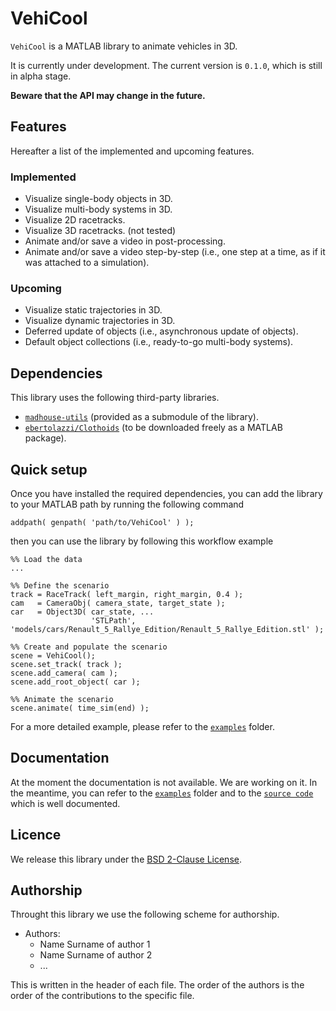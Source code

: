 # VehiCool

`VehiCool` is a MATLAB library to animate vehicles in 3D.

It is currently under development. The current version is `0.1.0`, which is still in alpha stage.

**Beware that the API may change in the future.**

## Features

Hereafter a list of the implemented and upcoming features.

### Implemented

- Visualize single-body objects in 3D.
- Visualize multi-body systems in 3D.
- Visualize 2D racetracks.
- Visualize 3D racetracks. (not tested)
- Animate and/or save a video in post-processing.
- Animate and/or save a video step-by-step (i.e., one step at a time, as if it was attached to a simulation).

### Upcoming

- Visualize static trajectories in 3D.
- Visualize dynamic trajectories in 3D.
- Deferred update of objects (i.e., asynchronous update of objects).
- Default object collections (i.e., ready-to-go multi-body systems).

## Dependencies

This library uses the following third-party libraries.

- [`madhouse-utils`](https://github.com/DRIVEWISE/madhouse-utils) (provided as a submodule of the library).
- [`ebertolazzi/Clothoids`](https://it.mathworks.com/matlabcentral/fileexchange/64849-ebertolazzi-clothoids) (to be downloaded freely as a MATLAB package).

## Quick setup

Once you have installed the required dependencies, you can add the library to your MATLAB path by running the following command

```
addpath( genpath( 'path/to/VehiCool' ) );
```

then you can use the library by following this workflow example

```
%% Load the data
...

%% Define the scenario
track = RaceTrack( left_margin, right_margin, 0.4 );
cam   = CameraObj( camera_state, target_state );
car   = Object3D( car_state, ...
                  'STLPath', 'models/cars/Renault_5_Rallye_Edition/Renault_5_Rallye_Edition.stl' );

%% Create and populate the scenario
scene = VehiCool();
scene.set_track( track );
scene.add_camera( cam );
scene.add_root_object( car );

%% Animate the scenario
scene.animate( time_sim(end) );
```

For a more detailed example, please refer to the [`examples`](examples/README.md) folder.

## Documentation

At the moment the documentation is not available. We are working on it. In the meantime, you can refer to the [`examples`](examples/README.md) folder and to the [`source code`](classes) which is well documented.

## Licence

We release this library under the [BSD 2-Clause License](LICENSE).

## Authorship

Throught this library we use the following scheme for authorship.

- Authors:
  - Name Surname of author 1
  - Name Surname of author 2
  - ...

This is written in the header of each file. The order of the authors is the order of the contributions to the specific file.
